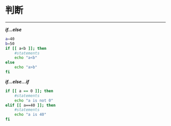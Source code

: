 # 判断
---

***if...else***
```bash
a=40
b=50
if [[ a<b ]]; then
    #statements
    echo "a<b"
else
    echo "a>b"
fi
```

***if...else...if***

```bash
if [[ a == 0 ]]; then
    #statements
    echo "a is not 0"
elif [[ a==40 ]]; then
    #statements
    echo "a is 40"
fi
```
